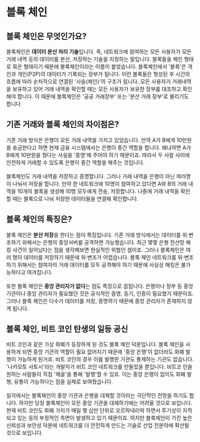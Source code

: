 # 블록 체인

## 블록 체인은 무엇인가요?
블록체인은 **데이터 분산 처리 기술**입니다. 즉, 네트워크에 참여하는 모든 사용자가 모든 거래 내역 등의 데이터를 분산, 저장하는 기술을 지칭하는 말입니다. 블록들을 체인 형태로 묶은 형태이기 때문에 블록체인이라는 이름이 붙었습니다. 블록체인에서 '블록'은 개인과 개인(P2P)의 데이터가 기록되는 장부가 됩니다. 이런 블록들은 형성된 후 시간의 흐름에 따라 순차적으로 연결된 '사슬(체인)'의 구조가 됩니다. 모든 사용자가 거래내역을 보유하고 있어 거래 내역을 확인할 때는 모든 사용자가 보유한 장부를 대조하고 확인해야 합니다. 이 때문에 블록체인은 '공공 거래장부' 또는 '분산 거래 장부'로 불리기도 합니다

## 기존 거래와 블록 체인의 차이점은?
기존 거래 방식은 은행이 모든 거래 내역을 가지고 있었습니다. 만약 A가 B에게 10만원을 송금한다고 하면 현재 금융 시스템에서는 은행이 중간 역할을 합니다. 왜냐하면 A가 B에게 10만원을 줬다는 사실을 '증명'해 주어야 하기 때문이죠. 따라서 두 사람 사이에 안전하게 거래할 수 있도록 은행이 중간 역할을 해주는 것입니다.
<br><br>
블록체인도 거래 내역을 저장하고 증명합니다. 그러나 거래 내역을 은행이 아닌 여러명이 나눠서 저장을 합니다. 만약 한 네트워크에 10명이 참여하고 있다면 A와 B의 거래 내역을 10개의 블록을 생성해 10명 모두에게 전송, 저장합니다. 나중에 거래 내역을 확인할 때는 블록으로 나눠 저장한 데이터들을 연결해 확인합니다.

## 블록 체인의 특징은?
블록 체인은 **분산 저장**을 한다는 점이 특징입니다. 기존 거래 방식에서는 데이터를 위·변조하기 위해서는 은행의 중앙서버를 공격하면 가능했습니다. 최근 몇몇 은행 전산망 해킹 사건이 일어났다는 점을 생각해보면 현실적인 위협인 셈이죠. 그러나 블록체인은 여러 명이 데이터를 저장하기 때문에 위·변조가 어렵습니다. 블록 체인 네트워크를 위·변조하기 위해서는 참여자의 거래 데이터를 모두 공격해야 하기 때문에 사실상 해킹은 불가능하다고 여겨집니다.
<br><br>
또한 블록 체인은 **중앙 관리자가 없다**는 점도 특징으로 꼽힙니다. 은행이나 정부 등 중앙 기관이나 중앙 관리자가 필요했던 것은 공식적인 증명, 등기, 인증이 필요했기 때문이죠. 그러나 블록 체인은 다수가 데이터를 저장, 증명하기 때문에 중앙 관리자가 존재하지 않게 됩니다.

## 블록 체인, 비트 코인 탄생의 일등 공신
비트 코인과 같은 가상 화폐가 등장하게 된 것도 블록 체인 덕분입니다. 블록 체인을 사용하게 되면 중앙 기관의 역할이 필요 없어지기 때문에 '중앙 은행'이 없더라도 화폐 발행이 가능하게 된거죠. 비트 코인의 경우 이를 발행한 기관도 통제하는 기관도 없습니다. '나카모토 사토시'라는 개발자가 비트 코인 네트워크를 만들었을 뿐입니다. 비트코 인을 원하는 사람들이 직접 '채굴'을 통해 '발행'할 수 있죠. 이는 중앙 은행이 없이도 화폐 발행, 유통이 가능하다는 점을 실제로 보여줬습니다.
<br><br>
일각에서는 블록체인이 중앙 기관과 은행을 대체할 것이라는 극단적인 전망을 하기도 합니다. 하지만 당장 블록체인이 모든 중앙 기관을 대체하기에는 어려울 것으로 보입니다. 현재 비트 코인도 화폐 가치가 매일 몇 십만 단위로 오르락내리락 하면서 투기성이 지적되고 있는 등의 부정적인 측면이 발생하고 있기 때문이죠. 하지만 블록체인이 가진 높은 신뢰성과 보안성 덕분에 네트워크를 더 안전하게 만드는 기술로 산업 전분야에 확산될 것으로 보입니다.




































